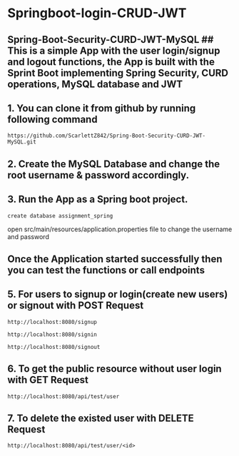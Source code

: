 # Springboot-login-CRUD-JWT
## Spring-Boot-Security-CURD-JWT-MySQL ## This is a simple App with the user login/signup and logout functions, the App is built with the Sprint Boot implementing Spring Security, CURD operations, MySQL database and JWT

## 1. You can clone it from github by running following command
```
https://github.com/ScarlettZ842/Spring-Boot-Security-CURD-JWT-MySQL.git
```
## 2. Create the MySQL Database and change the root username & password accordingly.
## 3. Run the App as a Spring boot project.
```
create database assignment_spring
```
open src/main/resources/application.properties file to change the username and password
## Once the Application started successfully then you can test the functions or call endpoints

## 5. For users to signup or login(create new users) or signout with POST Request
```
http://localhost:8080/signup
```
```
http://localhost:8080/signin
```
```
http://localhost:8080/signout
```
## 6. To get the public resource without user login with GET Request
```
http://localhost:8080/api/test/user
```
## 7. To delete the existed user with DELETE Request
```
http://localhost:8080/api/test/user/<id>
